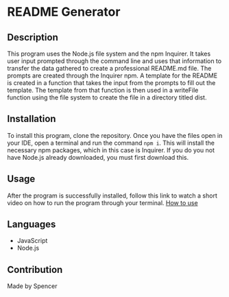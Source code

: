 # README Generator

## Description
This program uses the Node.js file system and the npm Inquirer. It takes user input prompted through the command line and uses that
information to transfer the data gathered to create a professional README.md file. The prompts are created through the Inquirer npm. 
A template for the README is created in a function that takes the input from the prompts to fill out the template. The template from
that function is then used in a writeFile function using the file system to create the file in a directory titled dist.

## Installation
To install this program, clone the repository. Once you have the files open in your IDE, open a terminal and run the command `npm i`.
This will install the necessary npm packages, which in this case is Inquirer. If you do you not have Node.js already downloaded, you 
must first download this.

## Usage
After the program is successfully installed, follow this link to watch a short video on how to run the program through your terminal.
[How to use](https://drive.google.com/file/d/1QUeAtFMcgknUdgbjPcMiRbJGQiAXJrRV/view)

## Languages
- JavaScript
- Node.js

## Contribution
Made by Spencer
